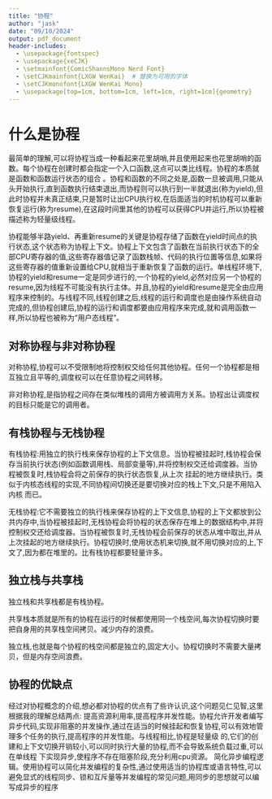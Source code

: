 ```yaml
---
title: "协程"
author: "jask"
date: "09/10/2024"
output: pdf_document
header-includes:
  - \usepackage{fontspec}
  - \usepackage{xeCJK}
  - \setmainfont{ComicShannsMono Nerd Font}
  - \setCJKmainfont{LXGW WenKai}  # 替换为可用的字体
  - \setCJKmonofont{LXGW WenKai Mono}
  - \usepackage[top=1cm, bottom=1cm, left=1cm, right=1cm]{geometry}
---
```


# 什么是协程

最简单的理解,可以将协程当成一种看起来花里胡哨,并且使用起来也花里胡哨的函数。每个协程在创建时都会指定一个入口函数,这点可以类比线程。协程的本质就是函数和函数运行状态的组合 。协程和函数的不同之处是,函数一旦被调用,只能从头开始执行,直到函数执行结束退出,而协程则可以执行到一半就退出(称为yield),但此时协程并未真正结束,只是暂时让出CPU执行权,在后面适当的时机协程可以重新恢复运行(称为resume),在这段时间里其他的协程可以获得CPU并运行,所以协程被描述称为轻量级线程。

协程能够半路yield、再重新resume的关键是协程存储了函数在yield时间点的执行状态,这个状态称为协程上下文。协程上下文包含了函数在当前执行状态下的全部CPU寄存器的值,这些寄存器值记录了函数栈帧、代码的执行位置等信息,如果将这些寄存器的值重新设置给CPU,就相当于重新恢复了函数的运行。单线程环境下,协程的yield和resume一定是同步进行的,一个协程的yield,必然对应另一个协程的resume,因为线程不可能没有执行主体。并且,协程的yield和resume是完全由应用程序来控制的。与线程不同,线程创建之后,线程的运行和调度也是由操作系统自动完成的,但协程创建后,协程的运行和调度都要由应用程序来完成,就和调用函数一样,所以协程也被称为“用户态线程”。

## 对称协程与非对称协程

对称协程,协程可以不受限制地将控制权交给任何其他协程。任何一个协程都是相互独立且平等的,调度权可以在任意协程之间转移。

非对称协程,是指协程之间存在类似堆栈的调用方被调用方关系。协程出让调度权的目标只能是它的调用者。

## 有栈协程与无栈协程

有栈协程:用独立的执行栈来保存协程的上下文信息。当协程被挂起时,栈协程会保存当前执行状态(例如函数调用栈、局部变量等),并将控制权交还给调度器。当协程被恢复时,栈协程会将之前保存的执行状态恢复,从上次
挂起的地方继续执行。类似于内核态线程的实现,不同协程间切换还是要切换对应的栈上下文,只是不用陷入内核
而已。

无栈协程:它不需要独立的执行栈来保存协程的上下文信息,协程的上下文都放到公共内存中,当协程被挂起时,无栈协程会将协程的状态保存在堆上的数据结构中,并将控制权交还给调度器。当协程被恢复时,无栈协程会前保存的状态从堆中取出,并从上次挂起的地方继续执行。协程切换时,使用状态机来切换,就不用切换对应的上,下文了,因为都在堆里的。比有栈协程都要轻量许多。

## 独立栈与共享栈
独立栈和共享栈都是有栈协程。

共享栈本质就是所有的协程在运行的时候都使用同一个栈空间,每次协程切换时要把自身用的共享栈空间拷⻉。减少内存的浪费。

独立栈,也就是每个协程的栈空间都是独立的,固定大小。协程切换时不需要大量拷贝，但是内存空间浪费。

## 协程的优缺点
经过对协程概念的介绍,想必都对协程的优点有了些许认识,这个问题⻅仁⻅智,这里根据我的理解总结两点:
提高资源利用率,提高程序并发性能。协程允许开发者编写异步代码,实现非阻塞的并发操作,通过在适当的时候挂起和恢复协程,可以有效地管理多个任务的执行,提高程序的并发性能。与线程相比,协程是轻量级
的,它们的创建和上下文切换开销较小,可以同时执行大量的协程,而不会导致系统负载过重,可以在单线程
下实现异步,使程序不存在阻塞阶段,充分利用cpu资源。
简化异步编程逻辑。使用协程可以简化并发编程的复杂性,通过使用适当的协程库或语言特性,可以避免显式的线程同步、锁和互斥量等并发编程的常⻅问题,用同步的思想就可以编写成异步的程序


